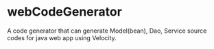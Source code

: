 # webCodeGenerator
A code generator that can generate Model(bean), Dao, Service source codes for java web app using Velocity.
